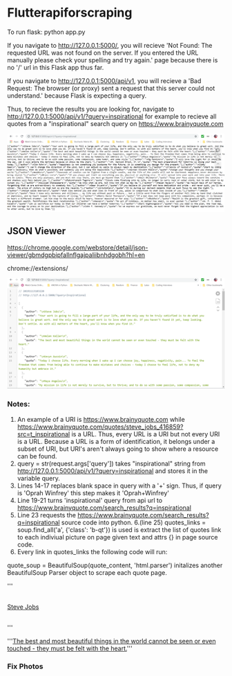 # Flutterapiforscraping

To run flask: 
python app.py

If you navigate to http://127.0.0.1:5000/, you will recieve 'Not Found:
The requested URL was not found on the server. If you entered the URL manually please check your spelling and try again.' page because there is no '/' url in this Flask app thus far.

If you navigate to http://127.0.0.1:5000/api/v1, you will recieve a 'Bad Request:
The browser (or proxy) sent a request that this server could not understand.' because Flask is expecting a query. 

Thus, to recieve the results you are looking for, navigate to http://127.0.0.1:5000/api/v1/?query=inspirational for example to recieve all  quotes from a "inspirational" search query on https://www.brainyquote.com

![](images/beforeJsonViewer.png)
## JSON Viewer
https://chrome.google.com/webstore/detail/json-viewer/gbmdgpbipfallnflgajpaliibnhdgobh?hl=en

chrome://extensions/

![](images/afterJsonViewer.png)

### Notes: 
1. An example of a URI is https://www.brainyquote.com while https://www.brainyquote.com/quotes/steve_jobs_416859?src=t_inspirational is a URL. Thus, every URL is a URI but not every URI is a URL. Because a URL is a form of identification, it belongs under a subset of URI, but URI's aren't always going to show where a resource can be found.
2. query = str(request.args['query']) takes "inspirational" string from http://127.0.0.1:5000/api/v1/?query=inspirational and stores it in the variable query.
3. Lines 14-17 replaces blank space in query with  a '+' sign. Thus, if query is 'Oprah Winfrey' this step makes it  'Oprah+Winfrey'
4. Line 19-21 turns 'inspirational' query from api url to https://www.brainyquote.com/search_results?q=inspirational 
5. Line 23 requests the https://www.brainyquote.com/search_results?q=inspirational source code into python.
6.(line 25) quotes_links = soup.find_all('a', {'class': 'b-qt'}) is used is extract the list of quotes link to each indiviual picture on page given text and attrs {} in page source code.
7. Every link in quotes_links the following code will run:

 quote_soup = BeautifulSoup(quote_content, 'html.parser') initalizes another BeautifulSoup Parser object to scrape each quote page.

'''<p class="bq_fq_a"><br>
<a href="/authors/steve-jobs-quotes" class="qa_416859 oncl_a">Steve Jobs</a><br>
</p><br>'''

'''<a href="/quotes/helen_keller_101301" class="b-qt qt_101301 oncl_q" title="view quote">The best and most beautiful things in the world cannot be seen or even touched - they must be felt with the heart.</a>'''
### Fix Photos
